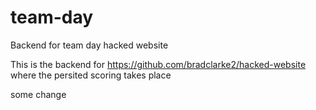 # team-day
Backend for team day hacked website

This is the backend for https://github.com/bradclarke2/hacked-website where the persited scoring takes place

some change
